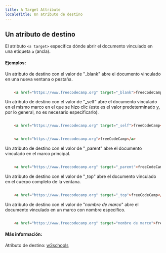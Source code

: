 ```yaml
---
title: A Target Attribute
localeTitle: Un atributo de destino
---
```

## Un atributo de destino

El atributo `<a target>` especifica dónde abrir el documento vinculado en una etiqueta `a` (ancla).

#### Ejemplos:

Un atributo de destino con el valor de "\_blank" abre el documento vinculado en una nueva ventana o pestaña.

```html

    <a href="https://www.freecodecamp.org" target="_blank">freeCodeCamp</a> 
```

Un atributo de destino con el valor de "\_self" abre el documento vinculado en el mismo marco en el que se hizo clic (este es el valor predeterminado y, por lo general, no es necesario especificarlo).

```html

    <a href="https://www.freecodecamp.org" target="_self">freeCodeCamp</a> 
```

```html

    <a href="https://www.freecodecamp.org">freeCodeCamp</a> 
```

Un atributo de destino con el valor de "\_parent" abre el documento vinculado en el marco principal.

```html

    <a href="https://www.freecodecamp.org" target="_parent">freeCodeCamp</a> 
```

Un atributo de destino con el valor de "\_top" abre el documento vinculado en el cuerpo completo de la ventana.

```html

    <a href="https://www.freecodecamp.org" target="_top">freeCodeCamp</a> 
```

Un atributo de destino con el valor de "_nombre de marco_" abre el documento vinculado en un marco con nombre específico.

```html

    <a href="https://www.freecodecamp.org" target="nombre de marco">freeCodeCamp</a> 
```

#### Más información:

Atributo de destino: [w3schools](https://www.w3schools.com/tags/att_a_target.asp)
